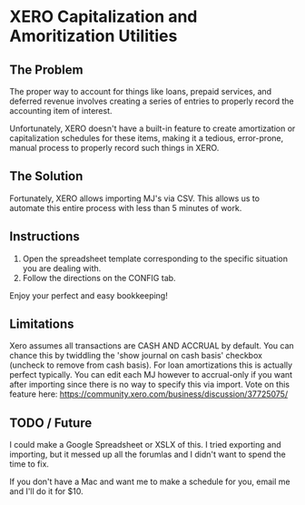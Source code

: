 # XERO Capitalization and Amoritization Utilities

## The Problem

The proper way to account for things like loans, prepaid services, and deferred revenue involves creating a series of entries to properly record the accounting item of interest.

Unfortunately, XERO doesn't have a built-in feature to create amortization or capitalization schedules for these items, making it a tedious, error-prone, manual process to properly record such things in XERO.

## The Solution

Fortunately, XERO allows importing MJ's via CSV. This allows us to automate this entire process with less than 5 minutes of work.

## Instructions

1. Open the spreadsheet template corresponding to the specific situation you are dealing with.
1. Follow the directions on the CONFIG tab.

Enjoy your perfect and easy bookkeeping!

## Limitations

Xero assumes all transactions are CASH AND ACCRUAL by default. You can chance this by twiddling the 'show journal on cash basis' checkbox (uncheck to remove from cash basis). For loan amortizations this is actually perfect typically. You can edit each MJ however to accrual-only if you want after importing since there is no way to specify this via import. Vote on this feature here: https://community.xero.com/business/discussion/37725075/

## TODO / Future

I could make a Google Spreadsheet or XSLX of this. I tried exporting and importing, but it messed up all the forumlas and I didn't want to spend the time to fix. 

If you don't have a Mac and want me to make a schedule for you, email me and I'll do it for $10.
